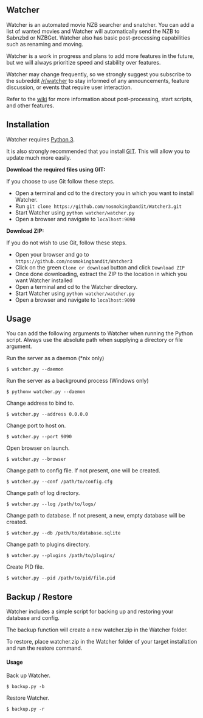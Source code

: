 ## Watcher

Watcher is an automated movie NZB searcher and snatcher. You can add a list of wanted movies and Watcher will automatically send the NZB to Sabnzbd or NZBGet. Watcher also has basic post-processing capabilities such as renaming and moving.

Watcher is a work in progress and plans to add more features in the future, but we will always prioritize speed and stability over features.

Watcher may change frequently, so we strongly suggest you subscribe to the subreddit [/r/watcher](https://www.reddit.com/r/watcher/) to stay informed of any announcements, feature discussion, or events that require user interaction.

Refer to the [wiki](https://github.com/nosmokingbandit/Watcher3/wiki) for more information about post-processing, start scripts, and other features.

## Installation

Watcher requires [Python 3](https://www.python.org/).

It is also strongly recommended that you install [GIT](http://git-scm.com/). This will allow you to update much more easily.

**Download the required files using GIT:**

If you choose to use Git follow these steps.

* Open a terminal and cd to the directory you in which you want to install Watcher.
* Run `git clone https://github.com/nosmokingbandit/Watcher3.git`
* Start Watcher using `python watcher/watcher.py`
* Open a browser and navigate to `localhost:9090`

**Download ZIP:**

If you do not wish to use Git, follow these steps.

* Open your browser and go to `https://github.com/nosmokingbandit/Watcher3`
* Click on the green `Clone or download` button and click `Download ZIP`
* Once done downloading, extract the ZIP to the location in which you want Watcher installed
* Open a terminal and cd to the Watcher directory.
* Start Watcher using `python watcher/watcher.py`
* Open a browser and navigate to `localhost:9090`


## Usage

You can add the following arguments to Watcher when running the Python script.
Always use the absolute path when supplying a directory or file argument.

Run the server as a daemon (*nix only)

`$ watcher.py --daemon`

Run the server as a background process (Windows only)

`$ pythonw watcher.py --daemon`

Change address to bind to.

`$ watcher.py --address 0.0.0.0`

Change port to host on.

`$ watcher.py --port 9090`

Open browser on launch.

`$ watcher.py --browser`

Change path to config file. If not present, one will be created.

`$ watcher.py --conf /path/to/config.cfg`

Change path of log directory.

`$ watcher.py --log /path/to/logs/`

Change path to database. If not present, a new, empty database will be created.

`$ watcher.py --db /path/to/database.sqlite`

Change path to plugins directory.

`$ watcher.py --plugins /path/to/plugins/`

Create PID file.

`$ watcher.py --pid /path/to/pid/file.pid`

## Backup / Restore

Watcher includes a simple script for backing up and restoring your database and config.

The backup function will create a new watcher.zip in the Watcher folder.

To restore, place watcher.zip in the Watcher folder of your target installation and run the restore command.

#### Usage
Back up Watcher.

`$ backup.py -b`

Restore Watcher.

`$ backup.py -r`
